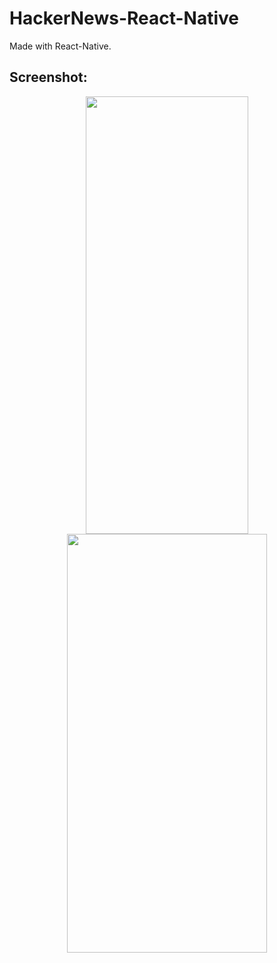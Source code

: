 # HackerNews-React-Native  

Made with React-Native.

## Screenshot:  
<center>
<img src="http://i.imgur.com/vfvL9Mj.png" height="700"  width="260"/>
<img src="http://i.imgur.com/BtwerBY.png" height="670"  width="320"/>
</center>
